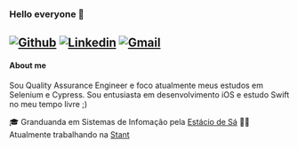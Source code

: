 ### Hello everyone :wave:
 
[![Github](https://img.shields.io/badge/-Github-595D60?style=flat-square&logo=Github&logoColor=white&link=https://github.com/nayaraquino/)](https://github.com/nayaraquino/)
[![Linkedin](https://img.shields.io/badge/-LinkedIn-595D60?style=flat-square&logo=Linkedin&logoColor=white&link=https://www.linkedin.com/in/nayaraquino//)](https://www.linkedin.com/in/nayaraquino/)
[![Gmail](https://img.shields.io/badge/-Gmail-595D60?style=flat-square&logo=Gmail&logoColor=white&link=mailto:nayaraquino7@gmail.com/)](mailto:nayaraquino7@gmail.com/)
---
#### About me
Sou Quality Assurance Engineer e foco atualmente meus estudos em Selenium e Cypress.
Sou entusiasta em desenvolvimento iOS e estudo Swift no meu tempo livre ;)

:mortar_board:  Granduanda em Sistemas de Infomação pela [Estácio de Sá](https://estacio.br)
:woman_technologist:  Atualmente trabalhando na [Stant](https://github.com/stantmob)

<!--
**nayaraquino/nayaraquino** is a ✨ _special_ ✨ repository because its `README.md` (this file) appears on your GitHub profile.
